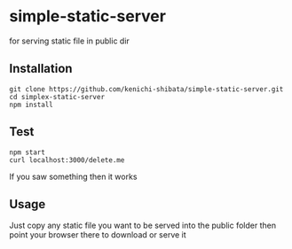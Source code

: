 # simple-static-server
for serving static file in public dir
	

## Installation
```
git clone https://github.com/kenichi-shibata/simple-static-server.git
cd simplex-static-server
npm install 
```

## Test 
```
npm start
curl localhost:3000/delete.me
```

If you saw something then it works

## Usage
Just copy any static file you want to be served into the public folder
then point your browser there to download or serve it
